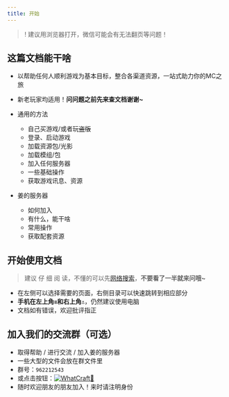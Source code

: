 ```yaml
---
title: 开始
---
```


>! 建议用浏览器打开，微信可能会有无法翻页等问题！

## 这篇文档能干啥

* 以帮助任何人顺利游戏为基本目标，整合各渠道资源，一站式助力你的MC之旅
* 新老玩家均适用！**问问题之前先来查文档谢谢~**
* 通用的方法
    * 自己买游戏/或者玩~~盗版~~
    * 登录、启动游戏
    * 加载资源包/光影
    * 加载模组/包
    * 加入任何服务器
    * 一些基础操作
    * 获取游戏讯息、资源

* 姜的服务器
    * 如何加入
    * 有什么，能干啥
    * 常用操作
    * 获取配套资源

## 开始使用文档

> 建议 仔 细 阅 读，不懂的可以先[网络搜索](https://bing.com)，**不要看了一半就来问哦~**
* 在左侧可以选择需要的页面，右侧目录可以快速跳转到相应部分
* **手机在左上角`≡`和右上角`⚓`**，仍然建议使用电脑
* 文档如有错误，欢迎批评指正

## 加入我们的交流群（可选）

* 取得帮助 / 进行交流 / 加入姜的服务器
* 一些大型的文件会放在群文件里
* 群号：`962212543`
* 或点击按钮：<a target="_blank" href="https://qm.qq.com/cgi-bin/qm/qr?k=NtH50TrfoMrGtplKmQaP4a8_QGTUIZao&jump_from=webapi&authKey=vPwzW5xYN5vC9qzEIButVoL2cZ7Q3i3m8CfXAA5HtEa6MIj8J4SGTFWtfer4/TF5"><img border="0" src="https://pub.idqqimg.com/wpa/images/group.png" alt="WhatCraft👾" title="WhatCraft👾"></a>
* 随时欢迎朋友的朋友加入！来时请注明身份